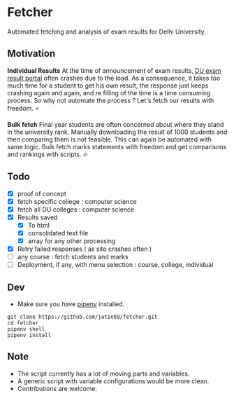 # Fetcher 

Automated fetching and analysis of exam results for Delhi University. 

## Motivation

**Individual Results**
At the time of announcement of exam results, [DU exam result portal](http://duexam2.du.ac.in/RSLT_ND2017/Students/Home.aspx) often crashes due to the load. As a consequence, it takes too much time for a student to get his own result, the response just keeps crashing again and again, and re filling of the time is a time consuming process. So why not automate the process ? Let's fetch our results with freedom. :star:

**Bulk fetch**
Final year students are often concerned about where they stand in the university rank. 
Manually downloading the result of 1000 students and then comparing them is not feasible.
This can again be automated with same logic. Bulk fetch marks statements with freedom and get comparisons and rankings with scripts. :fire:

## Todo

- [X] proof of concept
- [X] fetch specific college : computer science 
- [X] fetch all DU colleges  : computer science
- [X] Results saved
	- [X] To html
	- [X] consolidated text file
	- [X] array for any other processing	
- [X] Retry failed responses ( as site crashes often ) 
- [ ] any course : fetch students and marks  
- [ ] Deployment, if any, with menu selection : course, college, individual

## Dev

- Make sure you have [pipenv](https://docs.pipenv.org/) installed.

```shell
git clone https://github.com/jatin69/fetcher.git
cd fetcher
pipenv shell
pipenv install
```

## Note 

- The script currently has a lot of moving parts and variables.
- A generic script with variable configurations would be more clean.
- Contributions are welcome.